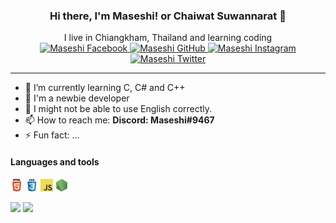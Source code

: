 <h3 align="center">Hi there, I'm Maseshi! or Chaiwat Suwannarat 👋</h3>
<p align="center">
  I live in Chiangkham, Thailand and learning coding
  <br/>
  <a href="https://www.facebook.com/ChaiwatSuwannarat">
    <img alt="Maseshi Facebook" width="20px" src="https://image.flaticon.com/icons/png/512/145/145802.png" />
  </a>
  <a href="https://github.com/Maseshi">
    <img alt="Maseshi GitHub" width="20px" src="https://image.flaticon.com/icons/png/512/733/733609.png" />
  </a>
  <a href="https://www.instagram.com/chaiwat_itg">
    <img alt="Maseshi Instagram" width="20px" src="https://image.flaticon.com/icons/png/512/2111/2111463.png" />
  </a>
  <a href="https://twitter.com/chaiwat_twt">
    <img alt="Maseshi Twitter" width="20px" src="https://image.flaticon.com/icons/png/512/145/145812.png" />
  </a>
<p/>

---

- 🌱 I’m currently learning C, C# and C++
- 📖 I'm a newbie developer
- 💬 I might not be able to use English correctly.
- 📫 How to reach me: **Discord: Maseshi#9467**
- ⚡ Fun fact: ...

#### Languages and tools
<code><img height="20" src="https://raw.githubusercontent.com/github/explore/5c058a388828bb5fde0bcafd4bc867b5bb3f26f3/topics/html/html.png" /></code>
<code><img height="20" src="https://raw.githubusercontent.com/github/explore/5c058a388828bb5fde0bcafd4bc867b5bb3f26f3/topics/css/css.png" /></code>
<code><img height="20" src="https://raw.githubusercontent.com/github/explore/5c058a388828bb5fde0bcafd4bc867b5bb3f26f3/topics/javascript/javascript.png" /></code>
<code><img height="20" src="https://raw.githubusercontent.com/github/explore/5c058a388828bb5fde0bcafd4bc867b5bb3f26f3/topics/nodejs/nodejs.png" /></code>

![](https://github-readme-stats.vercel.app/api?username=Maseshi&show_icons=true&hide_rank=true&custom_title=Maseshi's%20GitHub%20Stats)
![](https://github-readme-stats.vercel.app/api/top-langs/?username=Maseshi)
